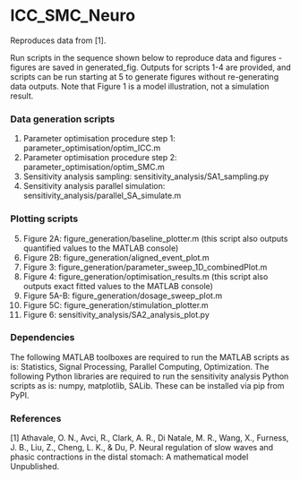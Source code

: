 # ICC_SMC_Neuro

Reproduces data from [1].

Run scripts in the sequence shown below to reproduce data and figures - figures are saved in generated_fig. 
Outputs for scripts 1-4 are provided, and scripts can be run starting at 5 to generate figures without re-generating data outputs. 
Note that Figure 1 is a model illustration, not a simulation result. 

### Data generation scripts
1. Parameter optimisation procedure step 1: parameter_optimisation/optim_ICC.m
2. Parameter optimisation procedure step 2: parameter_optimisation/optim_SMC.m
3. Sensitivity analysis sampling: sensitivity_analysis/SA1_sampling.py
4. Sensitivity analysis parallel simulation: sensitivity_analysis/parallel_SA_simulate.m

### Plotting scripts
5. Figure 2A: figure_generation/baseline_plotter.m (this script also outputs quantified values to the MATLAB console)
6. Figure 2B: figure_generation/aligned_event_plot.m
7. Figure 3: figure_generation/parameter_sweep_1D_combinedPlot.m
8. Figure 4: figure_generation/optimisation_results.m (this script also outputs exact fitted values to the MATLAB console)
9. Figure 5A-B: figure_generation/dosage_sweep_plot.m
10. Figure 5C: figure_generation/stimulation_plotter.m
11. Figure 6: sensitivity_analysis/SA2_analysis_plot.py

### Dependencies
The following MATLAB toolboxes are required to run the MATLAB scripts as is: Statistics, Signal Processing, Parallel Computing, Optimization.
The following Python libraries are required to run the sensitivity analysis Python scripts as is: numpy, matplotlib, SALib. These can be installed via pip from PyPI.

### References
[1] Athavale, O. N., Avci, R., Clark, A. R., Di Natale, M. R., Wang, X., Furness, J. B., Liu, Z., Cheng, L. K., & Du, P. Neural regulation of slow waves and phasic contractions in the distal stomach: A mathematical model Unpublished.
